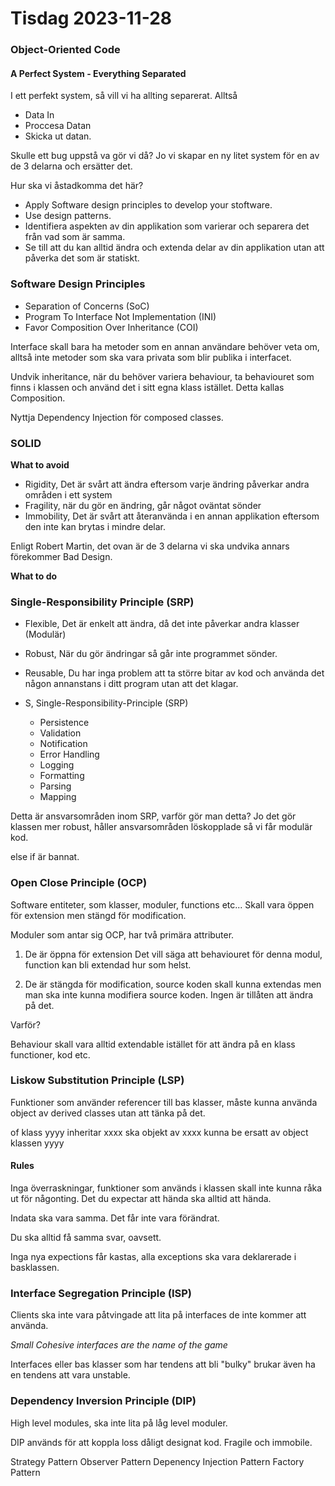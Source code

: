 # Tisdag 2023-11-28

### Object-Oriented Code

#### A Perfect System - Everything Separated

I ett perfekt system, så vill vi ha allting separerat. Alltså

- Data In
- Proccesa Datan
- Skicka ut datan.

Skulle ett bug uppstå va gör vi då? Jo vi skapar en ny litet system för en av de 3 delarna och ersätter det.

Hur ska vi åstadkomma det här?

- Apply Software design principles to develop your stoftware.
- Use design patterns.
- Identifiera aspekten av din applikation som varierar och separera det från vad som är samma.
- Se till att du kan alltid ändra och extenda delar av din applikation utan att påverka det som är statiskt.

### Software Design Principles

- Separation of Concerns (SoC)
- Program To Interface Not Implementation (INI)
- Favor Composition Over Inheritance (COI)

Interface skall bara ha metoder som en annan användare behöver veta om, alltså inte metoder som ska vara privata som blir publika i interfacet.

Undvik inheritance, när du behöver variera behaviour, ta behaviouret som finns i klassen och använd det i sitt egna klass istället. Detta kallas Composition.

Nyttja Dependency Injection för composed classes.

### SOLID

**What to avoid**

- Rigidity, Det är svårt att ändra eftersom varje ändring påverkar andra områden i ett system
- Fragility, när du gör en ändring, går något oväntat sönder
- Immobility, Det är svårt att återanvända i en annan applikation eftersom den inte kan brytas i mindre delar.

Enligt Robert Martin, det ovan är de 3 delarna vi ska undvika annars förekommer Bad Design.

**What to do**

### Single-Responsibility Principle (SRP)

- Flexible, Det är enkelt att ändra, då det inte påverkar andra klasser (Modulär)
- Robust, När du gör ändringar så går inte programmet sönder.
- Reusable, Du har inga problem att ta större bitar av kod och använda det någon annanstans i ditt program utan att det klagar.

- S, Single-Responsibility-Principle (SRP)<br>
  - Persistence
  - Validation
  - Notification
  - Error Handling
  - Logging
  - Formatting
  - Parsing
  - Mapping

Detta är ansvarsområden inom SRP, varför gör man detta?
Jo det gör klassen mer robust, håller ansvarsområden löskopplade så vi får modulär kod.

else if är bannat.

### Open Close Principle (OCP)

Software entiteter, som klasser, moduler, functions etc... Skall vara öppen för extension men stängd för modification.

Moduler som antar sig OCP, har två primära attributer.

1. De är öppna för extension
   Det vill säga att behaviouret för denna modul, function kan bli extendad hur som helst.

2. De är stängda för modification, source koden skall kunna extendas men man ska inte kunna modifiera source koden. Ingen är tillåten att ändra på det.

Varför?

Behaviour skall vara alltid extendable istället för att ändra på en klass functioner, kod etc.

### Liskow Substitution Principle (LSP)

Funktioner som använder referencer till bas klasser, måste kunna använda object av derived classes utan att tänka på det.

of klass yyyy inheritar xxxx
ska objekt av xxxx kunna be ersatt av object klassen yyyy

#### Rules

Inga överraskningar, funktioner som används i klassen skall inte kunna råka ut för någonting. Det du expectar att hända ska alltid att hända.

Indata ska vara samma. Det får inte vara förändrat.

Du ska alltid få samma svar, oavsett.

Inga nya expections får kastas, alla exceptions ska vara deklarerade i basklassen.

### Interface Segregation Principle (ISP)

Clients ska inte vara påtvingade att lita på interfaces de inte kommer att använda.

_Small Cohesive interfaces are the name of the game_

Interfaces eller bas klasser som har tendens att bli "bulky" brukar även ha en tendens att vara unstable.

### Dependency Inversion Principle (DIP)

High level modules, ska inte lita på låg level moduler.

DIP används för att koppla loss dåligt designat kod. Fragile och immobile.

Strategy Pattern
Observer Pattern
Depenency Injection Pattern
Factory Pattern

#
